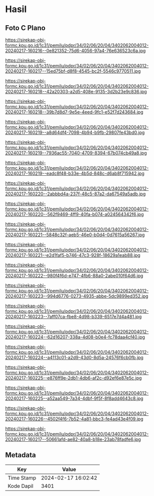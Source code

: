 # Hasil

## Foto C Plano

https://sirekap-obj-formc.kpu.go.id/1c31/pemilu/pdpr/34/02/06/20/04/3402062004012-20240217-160216--0e821352-75d6-4056-97a4-76e636523c6a.jpg

https://sirekap-obj-formc.kpu.go.id/1c31/pemilu/pdpr/34/02/06/20/04/3402062004012-20240217-160217--15ed75bf-d8f8-4545-bc2f-5546c9770511.jpg

https://sirekap-obj-formc.kpu.go.id/1c31/pemilu/pdpr/34/02/06/20/04/3402062004012-20240217-160218--42a20303-a2d5-408e-9135-3d2b23e9c836.jpg

https://sirekap-obj-formc.kpu.go.id/1c31/pemilu/pdpr/34/02/06/20/04/3402062004012-20240217-160218--39b7d8d7-9e5e-4eed-9fc1-e52f7d243684.jpg

https://sirekap-obj-formc.kpu.go.id/1c31/pemilu/pdpr/34/02/06/20/04/3402062004012-20240217-160219--a8d64df4-7098-4b94-b9fb-29807fe43bd0.jpg

https://sirekap-obj-formc.kpu.go.id/1c31/pemilu/pdpr/34/02/06/20/04/3402062004012-20240217-160219--7936ac55-7040-4709-8394-67b074cb49a8.jpg

https://sirekap-obj-formc.kpu.go.id/1c31/pemilu/pdpr/34/02/06/20/04/3402062004012-20240217-160219--eadc8f48-b33e-4b5d-848c-d6ab8f715942.jpg

https://sirekap-obj-formc.kpu.go.id/1c31/pemilu/pdpr/34/02/06/20/04/3402062004012-20240217-160220--2abbbd4a-237f-48c5-87a2-da67549a5adb.jpg

https://sirekap-obj-formc.kpu.go.id/1c31/pemilu/pdpr/34/02/06/20/04/3402062004012-20240217-160220--562f9469-4ff9-40fa-b074-a024564342f6.jpg

https://sirekap-obj-formc.kpu.go.id/1c31/pemilu/pdpr/34/02/06/20/04/3402062004012-20240217-160221--5848c32f-aeb5-46e0-b0d4-0d7615a56267.jpg

https://sirekap-obj-formc.kpu.go.id/1c31/pemilu/pdpr/34/02/06/20/04/3402062004012-20240217-160221--e2d1faf5-b746-47c3-928f-18629a1eab88.jpg

https://sirekap-obj-formc.kpu.go.id/1c31/pemilu/pdpr/34/02/06/20/04/3402062004012-20240217-160222--980f4f6d-e747-4fb6-88a0-2abe010f64d6.jpg

https://sirekap-obj-formc.kpu.go.id/1c31/pemilu/pdpr/34/02/06/20/04/3402062004012-20240217-160223--994d6776-0273-4935-abbe-5dc9899ed352.jpg

https://sirekap-obj-formc.kpu.go.id/1c31/pemilu/pdpr/34/02/06/20/04/3402062004012-20240217-160223--7aff07ca-fbe8-4d98-b339-6517e7d4a481.jpg

https://sirekap-obj-formc.kpu.go.id/1c31/pemilu/pdpr/34/02/06/20/04/3402062004012-20240217-160224--62d16207-338a-4d08-b0e4-fc78daa4cf40.jpg

https://sirekap-obj-formc.kpu.go.id/1c31/pemilu/pdpr/34/02/06/20/04/3402062004012-20240217-160224--a4113c01-a2d9-43d0-8d5a-24576f6cb0fb.jpg

https://sirekap-obj-formc.kpu.go.id/1c31/pemilu/pdpr/34/02/06/20/04/3402062004012-20240217-160225--e876ff9e-2db1-4db6-af2c-d92ef6e87e5c.jpg

https://sirekap-obj-formc.kpu.go.id/1c31/pemilu/pdpr/34/02/06/20/04/3402062004012-20240217-160225--a52aa549-7a34-4dbf-9f5f-8f8add4643c8.jpg

https://sirekap-obj-formc.kpu.go.id/1c31/pemilu/pdpr/34/02/06/20/04/3402062004012-20240217-160226--4502f4f6-7b52-4a81-bbc3-fe4ad43e4f09.jpg

https://sirekap-obj-formc.kpu.go.id/1c31/pemilu/pdpr/34/02/06/20/04/3402062004012-20240217-160217--50661afd-ae82-40a8-b18e-23ab78fadfe6.jpg


## Metadata

| Key        | Value               |
| ---------- | ------------------- |
| Time Stamp | 2024-02-17 16:02:42 |
| Kode Dapil | 3401                |



